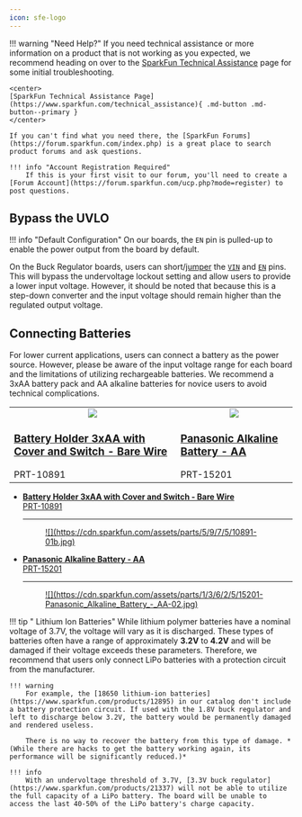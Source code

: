 ```yaml
---
icon: sfe-logo
---
```


!!! warning "Need Help?"
    If you need technical assistance or more information on a product that is not working as you expected, we recommend heading on over to the [SparkFun Technical Assistance](https://www.sparkfun.com/technical_assistanc) page for some initial troubleshooting.

    <center>
    [SparkFun Technical Assistance Page](https://www.sparkfun.com/technical_assistance){ .md-button .md-button--primary }
    </center>
    
    If you can't find what you need there, the [SparkFun Forums](https://forum.sparkfun.com/index.php) is a great place to search product forums and ask questions.
    
    !!! info "Account Registration Required"
        If this is your first visit to our forum, you'll need to create a [Forum Account](https://forum.sparkfun.com/ucp.php?mode=register) to post questions.

## Bypass the UVLO
!!! info "Default Configuration"
    On our boards, the `EN` pin is pulled-up to enable the power output from the board by default.

On the Buck Regulator boards, users can short/[jumper](https://www.sparkfun.com/products/9044) the [`VIN`](../hardware_overview/#power "Input Voltage") and [`EN`](../hardware_overview/#power-control "Enable Pin") pins. This will bypass the undervoltage lockout setting and allow users to provide a lower input voltage. However, it should be noted that because this is a step-down converter and the input voltage should remain higher than the regulated output voltage.


## Connecting Batteries
For lower current applications, users can connect a battery as the power source. However, please be aware of the input voltage range for each board and the limitations of utilizing rechargeable batteries. We recommend a 3xAA battery pack and AA alkaline batteries for novice users to avoid technical complications.

<table class="pdf">
	<tr>
		<td>
			<a href="https://www.sparkfun.com/products/10891">
				<center><img src="https://cdn.sparkfun.com/r/140-140/assets/parts/5/9/7/5/10891-01b.jpg">
				</center>
				<h3 class="title">Battery Holder 3xAA with Cover and Switch - Bare Wire</h3>
			</a>
			PRT-10891
		</td>
		<td>
			<a href="https://www.sparkfun.com/products/15201">
				<center><img src="https://cdn.sparkfun.com/r/140-140/assets/parts/1/3/6/2/5/15201-Panasonic_Alkaline_Battery_-_AA-02.jpg">
				</center>
				<h3 class="title">Panasonic Alkaline Battery - AA</h3>
			</a>
			PRT-15201
		</td>
    </tr>
</table>


<div class="grid cards hide" markdown>

-   <a href="https://www.sparkfun.com/products/10891">**Battery Holder 3xAA with Cover and Switch - Bare Wire**<br>
	PRT-10891

	---

	<figure markdown>
	![](https://cdn.sparkfun.com/assets/parts/5/9/7/5/10891-01b.jpg)
	</figure></a>

-   <a href="https://www.sparkfun.com/products/15201">**Panasonic Alkaline Battery - AA**<br>
	PRT-15201

	---

	<figure markdown>
	![](https://cdn.sparkfun.com/assets/parts/1/3/6/2/5/15201-Panasonic_Alkaline_Battery_-_AA-02.jpg)
	</figure>
	</a>

</div>

!!! tip " Lithium Ion Batteries"
    While lithium polymer batteries have a nominal voltage of 3.7V, the voltage will vary as it is discharged. These types of batteries often have a range of approximately **3.2V** to **4.2V** and will be damaged if their voltage exceeds these parameters. Therefore, we recommend that users only connect LiPo batteries with a protection circuit from the manufacturer.

    !!! warning
        For example, the [18650 lithium-ion batteries](https://www.sparkfun.com/products/12895) in our catalog don't include a battery protection circuit. If used with the 1.8V buck regulator and left to discharge below 3.2V, the battery would be permanently damaged and rendered useless.
        
        There is no way to recover the battery from this type of damage. *(While there are hacks to get the battery working again, its performance will be significantly reduced.)*

    !!! info
        With an undervoltage threshold of 3.7V, [3.3V buck regulator](https://www.sparkfun.com/products/21337) will not be able to utilize the full capacity of a LiPo battery. The board will be unable to access the last 40-50% of the LiPo battery's charge capacity.